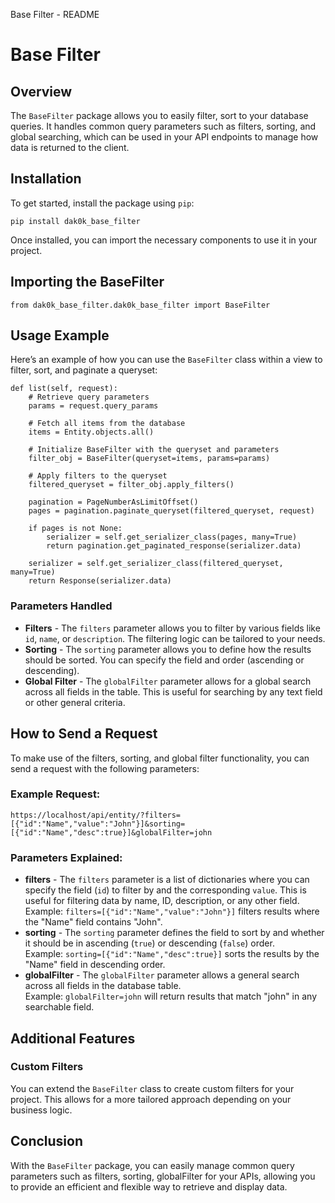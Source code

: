   Base Filter - README

Base Filter
===========

Overview
--------

The `BaseFilter` package allows you to easily filter, sort to your database queries. It handles common query parameters such as filters, sorting, and global searching, which can be used in your API endpoints to manage how data is returned to the client.

Installation
------------

To get started, install the package using `pip`:

    pip install dak0k_base_filter

Once installed, you can import the necessary components to use it in your project.

Importing the BaseFilter
------------------------

    from dak0k_base_filter.dak0k_base_filter import BaseFilter

Usage Example
-------------

Here’s an example of how you can use the `BaseFilter` class within a view to filter, sort, and paginate a queryset:

    
    def list(self, request):
        # Retrieve query parameters
        params = request.query_params
        
        # Fetch all items from the database
        items = Entity.objects.all()
        
        # Initialize BaseFilter with the queryset and parameters
        filter_obj = BaseFilter(queryset=items, params=params)
        
        # Apply filters to the queryset
        filtered_queryset = filter_obj.apply_filters()
        
        pagination = PageNumberAsLimitOffset()
        pages = pagination.paginate_queryset(filtered_queryset, request)
        
        if pages is not None:
            serializer = self.get_serializer_class(pages, many=True)
            return pagination.get_paginated_response(serializer.data)
        
        serializer = self.get_serializer_class(filtered_queryset, many=True)
        return Response(serializer.data)
        

### Parameters Handled

*   **Filters** - The `filters` parameter allows you to filter by various fields like `id`, `name`, or `description`. The filtering logic can be tailored to your needs.
*   **Sorting** - The `sorting` parameter allows you to define how the results should be sorted. You can specify the field and order (ascending or descending).
*   **Global Filter** - The `globalFilter` parameter allows for a global search across all fields in the table. This is useful for searching by any text field or other general criteria.

How to Send a Request
---------------------

To make use of the filters, sorting, and global filter functionality, you can send a request with the following parameters:

### Example Request:

    https://localhost/api/entity/?filters=[{"id":"Name","value":"John"}]&sorting=[{"id":"Name","desc":true}]&globalFilter=john

### Parameters Explained:

*   **filters** - The `filters` parameter is a list of dictionaries where you can specify the field (`id`) to filter by and the corresponding `value`. This is useful for filtering data by name, ID, description, or any other field.  
    Example: `filters=[{"id":"Name","value":"John"}]` filters results where the "Name" field contains "John".
*   **sorting** - The `sorting` parameter defines the field to sort by and whether it should be in ascending (`true`) or descending (`false`) order.  
    Example: `sorting=[{"id":"Name","desc":true}]` sorts the results by the "Name" field in descending order.
*   **globalFilter** - The `globalFilter` parameter allows a general search across all fields in the database table.  
    Example: `globalFilter=john` will return results that match "john" in any searchable field.

Additional Features
-------------------

### Custom Filters

You can extend the `BaseFilter` class to create custom filters for your project. This allows for a more tailored approach depending on your business logic.

Conclusion
----------

With the `BaseFilter` package, you can easily manage common query parameters such as filters, sorting, globalFilter for your APIs, allowing you to provide an efficient and flexible way to retrieve and display data.
